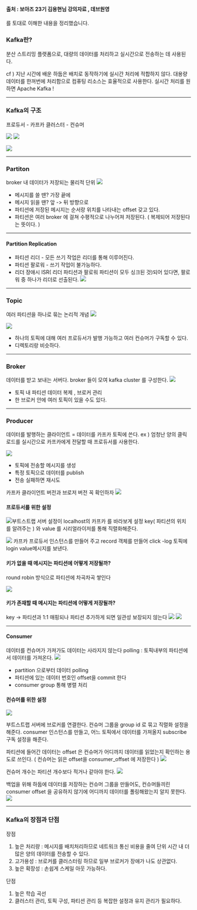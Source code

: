 #### 출처 : 보아즈 23기 김용현님 강의자료 , 데브원영
를 토대로 이해한 내용을 정리했습니다.

### Kafka란?
분산 스트리밍 플랫폼으로, 대량의 데이터를 처리하고 실시간으로 전송하는 데 사용된다.

cf ) 지난 시간에 배운 하둡은 배치로 동작하기에 실시간 처리에 적합하지 않다. 대용량 데이터를 한꺼번에 처리함으로 컴퓨팅 리소스는 효율적으로 사용한다.
실시간 처리를 원하면 Apache Kafka !

---
### Kafka의 구조
프로듀서 - 카프카 클러스터 - 컨슈머

![](https://i.imgur.com/3IsfxWH.png)
![](https://i.imgur.com/9ICYJpS.png)

![](https://i.imgur.com/pcDmwjC.png)

---
### Partiton
broker 내 데이터가 저장되는 물리적 단위
![](https://i.imgur.com/svNGjGZ.png)
- 메시지를 쓸 땐? 가장 끝에
- 메시지 읽을 땐? 앞 -> 뒤 방향으로
- 파티션에 저장된 메시지는 순서랑 위치를 나타내는 offset 갖고 있다.
- 파티션은 여러 broker 에 걸쳐 수평적으로 나누어져 저장된다. ( 복제되어 저장된다는 뜻이다. )

---
#### Partition Replication
- 파티션 리더 - 모든 쓰기 작업은 리더를 통해 이루어진다.
- 파티션 팔로워 - 쓰기 작업이 불가능하다.
- 리더 장애시 ISR( 리더 파티션과 팔로워 파티션이 모두 싱크된 것)되어 있다면, 팔로워 중 하나가 리더로 선출된다.
![](https://i.imgur.com/NyMfaAE.png)
---
### Topic
여러 파티션을 하나로 묶는 논리적 개념
![](https://i.imgur.com/nZzkyki.png)

![](https://i.imgur.com/thZNc8p.png)
- 하나의 토픽에 대해 여러 프로듀서가 발행 가능하고 여러 컨슈머가 구독할 수 있다.
- 디렉토리랑 비슷하다.

---
### Broker
데이터를 받고 보내는 서버다. broker 들이 모여 kafka cluster 를 구성한다.
![](https://i.imgur.com/6Tg7wkC.png)
- 토픽 내 파티션 데이터 복제 , 브로커 관리
- 한 브로커 안에 여러 토픽이 있을 수도 있다.

---
### Producer
데이터를 발행하는 클라이언트 = 데이터를 카프카 토픽에 쓴다.
ex ) 엄청난 양의 클릭 로드를 실시간으로 카프카에게 전달할 때 프로듀서를 사용한다.

![](https://i.imgur.com/igjjClz.png)
- 토픽에 전송할 메시지를 생성
- 특정 토픽으로 데이터를 publish
- 전송 실패하면 재시도

카프카 클라이언트 버전과 브로저 버전 꼭 확인하자
![](https://i.imgur.com/hITMODm.png)
#### 프로듀서를 위한 설정
![](https://i.imgur.com/a51y09D.png)부트스트랩 서버 설정이 localhost의 카프카 를 바라보게 설정
key( 파티션의 위치를 알려주는 ) 와 value 를 시리얼라이저를 통해 직렬화해준다.

![](https://i.imgur.com/O34dL6S.png)
카프카 프로듀서 인스턴스를 만들어 주고
record 객체를 만들어 click -log 토픽에 login value메시지를 보낸다.

#### 키가 없을 때 메시지는 파티션에 어떻게 저장될까?
round robin 방식으로 파티션에 차곡차곡 쌓인다
 
![](https://i.imgur.com/bgURKpe.png)

#### 키가 존재할 때 메시지는 파티션에 어떻게 저장될까?
key -> 파티션과 1:1 매핑되나 파티션 추가하게 되면 일관성 보장되지 않는다
![](https://i.imgur.com/x9zoevD.png)
![](https://i.imgur.com/8eoTE5z.png)

---
#### Consumer
데이터를 컨슈머가 가져가도 데이터는 사라지지 않는다
polling : 토픽내부의 파티션에서 데이터를 가져온다. 
![](https://i.imgur.com/dXPzIvr.png)
- partition 으로부터 데이터 polling
- 파티션에 있는 데이터 번호인 offset을 commit 한다
- consumer group 통해 병렬 처리

#### 컨슈머를 위한 설정
![](https://i.imgur.com/EPvDbwa.png)

부트스트랩 서버에 브로커를 연결한다.
컨슈머 그룹을 group id 로 묶고 직렬화 설정을 해준다.
consumer 인스턴스를 만들고, 어느 토픽에서 데이터를 가져올지 subscribe 구독 설정을 해준다.

파티션에 들어간 데이터는 offset 은 컨슈머가 어디까지 데이터를 읽었는지 확인하는 용도로 쓰인다.
( 컨슈머는 읽은 offset을 consumer_offset 에 저장한다 )
![](https://i.imgur.com/wYbKlcf.png)

컨슈머 개수는 파티션 개수보다 적거나 같아야 한다.
![](https://i.imgur.com/SUONUYR.png)

백업을 위해 하둡에 데이터를 저장하는 컨슈머 그룹을 만들어도, 컨슈머들끼린 consumer offset 을 공유하지 않기에 어디까지 데이터를 폴링해왔는지 알지 못한다.
![](https://i.imgur.com/FRBuXtV.png)

---
### Kafka의 장점과 단점
장점
1. 높은 처리량 : 메시지를 배치처리하므로 네트워크 통신 비용을 줄여 단위 시간 내 더 많은 양의 데이터를 전송할 수 있다.
2. 고가용성 : 브로커를 클러스터링 하므로 일부 브로커가 장애가 나도 상관없다.
3. 높은 확장성 : 손쉽게 스케일 아웃 가능하다.

단점
1. 높은 학습 곡선
2. 클러스터 관리, 토픽 구성, 파티션 관리 등 복잡한 설정과 유지 관리가 필요하다.

